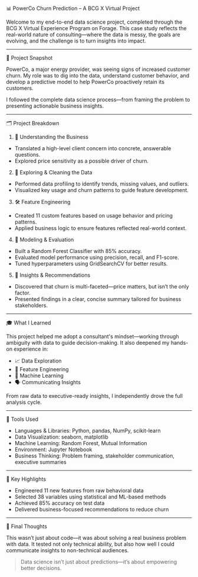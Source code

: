  📊 PowerCo Churn Prediction – A BCG X Virtual Project

Welcome to my end-to-end data science project, completed through the BCG X Virtual Experience Program on Forage. This case study reflects the real-world nature of consulting—where the data is messy, the goals are evolving, and the challenge is to turn insights into impact.

---

🧭 Project Snapshot

PowerCo, a major energy provider, was seeing signs of increased customer churn. My role was to dig into the data, understand customer behavior, and develop a predictive model to help PowerCo proactively retain its customers.

I followed the complete data science process—from framing the problem to presenting actionable business insights.

---

 🗂️ Project Breakdown

 1. 🧠 Understanding the Business
- Translated a high-level client concern into concrete, answerable questions.
- Explored price sensitivity as a possible driver of churn.

 2. 🧪 Exploring & Cleaning the Data
- Performed data profiling to identify trends, missing values, and outliers.
- Visualized key usage and churn patterns to guide feature development.

 3. 🛠️ Feature Engineering
- Created 11 custom features based on usage behavior and pricing patterns.
- Applied business logic to ensure features reflected real-world context.

 4. 🧮 Modeling & Evaluation
- Built a Random Forest Classifier with 85% accuracy.
- Evaluated model performance using precision, recall, and F1-score.
- Tuned hyperparameters using GridSearchCV for better results.

 5. 📢 Insights & Recommendations
- Discovered that churn is multi-faceted—price matters, but isn’t the only factor.
- Presented findings in a clear, concise summary tailored for business stakeholders.

---

 🎓 What I Learned

This project helped me adopt a consultant's mindset—working through ambiguity with data to guide decision-making. It also deepened my hands-on experience in:

- 📈 Data Exploration  
- 🔧 Feature Engineering  
- 🤖 Machine Learning  
- 🗣️ Communicating Insights  

From raw data to executive-ready insights, I independently drove the full analysis cycle.

---

 🧰 Tools Used

- Languages & Libraries: Python, pandas, NumPy, scikit-learn  
- Data Visualization: seaborn, matplotlib  
- Machine Learning: Random Forest, Mutual Information
- Environment: Jupyter Notebook  
- Business Thinking: Problem framing, stakeholder communication, executive summaries  

---

 📝 Key Highlights

- Engineered 11 new features from raw behavioral data  
- Selected 38 variables using statistical and ML-based methods  
- Achieved 85% accuracy on test data  
- Delivered business-focused recommendations to reduce churn  

---

 💬 Final Thoughts

This wasn’t just about code—it was about solving a real business problem with data. It tested not only technical ability, but also how well I could communicate insights to non-technical audiences.

> Data science isn’t just about predictions—it’s about empowering better decisions.

